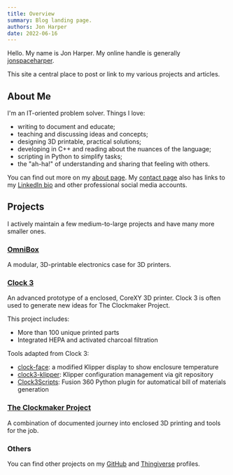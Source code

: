 ```yaml
---
title: Overview
summary: Blog landing page.
authors: Jon Harper
date: 2022-06-16
---
```


Hello. My name is Jon Harper. My online handle is generally [jonspaceharper](contact.md).

This site a central place to post or link to my various projects and articles.

## About Me

I'm an IT-oriented problem solver. Things I love:

- writing to document and educate;
- teaching and discussing ideas and concepts;
- designing 3D printable, practical solutions;
- developing in C++ and reading about the nuances of the language;
- scripting in Python to simplify tasks;
- the "ah-ha!" of understanding and sharing that feeling with others.

You can find out more on my [about page](about.md). My [contact page](contact.md) also has links to my [LinkedIn bio](https://www.linkedin.com/in/jonspaceharper/) and other professional social media accounts.

## Projects

I actively maintain a few medium-to-large projects and have many more smaller ones.

### [OmniBox](projects/omnibox.md)

A modular, 3D-printable electronics case for 3D printers.

### [Clock 3](projects/clock3.md)

An advanced prototype of a enclosed, CoreXY 3D printer. Clock 3 is often used to generate new ideas for The Clockmaker Project.

This project includes:
- More than 100 unique printed parts
- Integrated HEPA and activated charcoal filtration

Tools adapted from Clock 3:
- [clock-face](https://github.com/jon-harper/clock-face): a modified Klipper display to show enclosure temperature
- [clock3-klipper](https://github.com/jon-harper/clock3-klipper): Klipper configuration management via git repository
- [Clock3Scripts](https://github.com/jon-harper/Clock3Scripts): Fusion 360 Python plugin for automatical bill of materials generation

### [The Clockmaker Project](projects/clockmaker.md)

A combination of documented journey into enclosed 3D printing and tools for the job.

### Others

You can find other projects on my [GitHub]("https://github.com/jon-harper?tab=repositories") and [Thingiverse](https://www.thingiverse.com/jonspaceharper/designs) profiles.

<!--## Articles

I occasionally put thoughts down about 3D printing, where it is heading, and my projects. You can find the list of articles on the menu to the left, or [follow me on LinkedIn](https://twitter.com/jonspaceharper) for more.

For shorter, rough drafts, follow my [Twitter account](https://twitter.com/jonspaceharper).-->